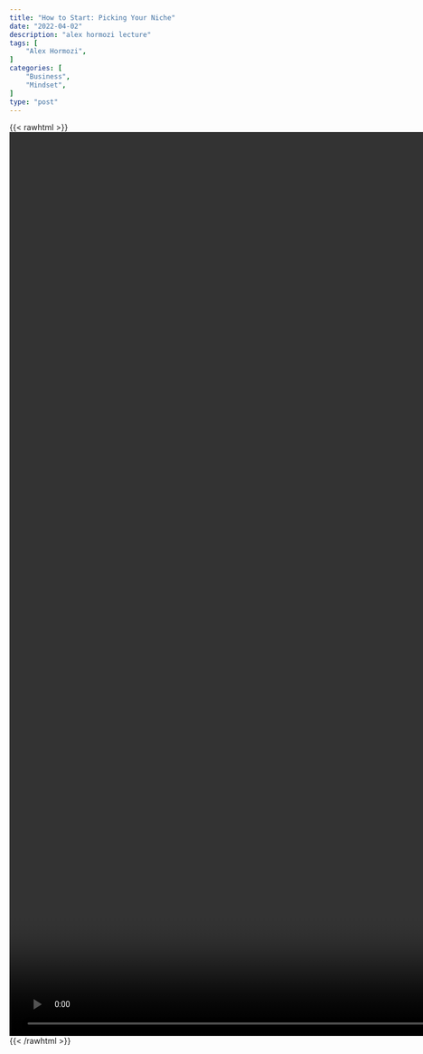 ```yaml
---
title: "How to Start: Picking Your Niche"
date: "2022-04-02"
description: "alex hormozi lecture"
tags: [
    "Alex Hormozi",
]
categories: [
    "Business",
    "Mindset",
]
type: "post"
---
```

{{< rawhtml >}}
    <video style="height:40vh;width:auto" overflow="hidden" controls>
        <source src="https://lectures.dev00ps.com/ah-vids/The_10_Minute_MILLIONAIRE_entrepreneur_advice_for_people_starting_from_ZERO.mp4" type="video/mp4"> 
    </video>
{{< /rawhtml >}}